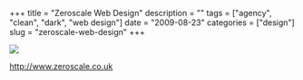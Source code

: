 +++
title = "Zeroscale Web Design"
description = ""
tags = ["agency", "clean", "dark", "web design"]
date = "2009-08-23"
categories = ["design"]
slug = "zeroscale-web-design"
+++


 

  <div id="screens-thumbs" class="clearfix">
    <div class="txt-center" id="design-submission"><a href="http://www.zeroscale.co.uk/"><img id='bluga-thumbnail-1871' class='bluga-thumbnail large' src='http://media.konigi.com/bluga/
wt4a91c30051180.jpg'/></a></div>  
  </div>   
<p><a href="http://www.zeroscale.co.uk/">http://www.zeroscale.co.uk</a></p>




